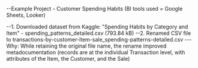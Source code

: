 --Example Project - Customer Spending Habits (BI tools used = Google Sheets, Looker)

--1. Downloaded dataset from Kaggle: "Spending Habits by Category and Item" - spending_patterns_detailed.csv (793.84 kB)
--2. Renamed CSV file to transactions-by-customer-item-sale_spending-patterns-detailed.csv
--- Why: While retaining the original file name, the rename improved  metadocumentation (records are at the individual Transaction level, with attributes of the Item, the Customer, and the Sale)

